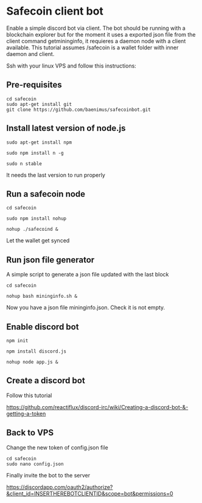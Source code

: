 # Safecoin client bot

Enable a simple discord bot via client. The bot should be running with a blockchain explorer but for the moment it uses a exported json file from the client command getmininginfo, it requieres a daemon node with a client available. This tutorial assumes /safecoin is a wallet folder with inner daemon and client. 

Ssh with your linux VPS and follow this instructions:

## Pre-requisites

```
cd safecoin
sudo apt-get install git
git clone https://github.com/baenimus/safecoinbot.git
```


## Install latest version of node.js

```
sudo apt-get install npm

sudo npm install n -g

sudo n stable
```

It needs the last version to run properly


## Run a safecoin node


```
cd safecoin 

sudo npm install nohup

nohup ./safecoind &

```
Let the wallet get synced 


## Run json file generator

A simple script to generate a json file updated with the last block

```
cd safecoin

nohup bash mininginfo.sh &
```
Now you have a json file mininginfo.json. Check it is not empty.

## Enable discord bot
```
npm init 

npm install discord.js

nohup node app.js &
```

## Create a discord bot

Follow this tutorial 

https://github.com/reactiflux/discord-irc/wiki/Creating-a-discord-bot-&-getting-a-token

## Back to VPS

Change the new token of config.json file

```
cd safecoin
sudo nano config.json
```

Finally invite the bot to the server

https://discordapp.com/oauth2/authorize?&client_id=INSERTHEREBOTCLIENTID&scope=bot&permissions=0
